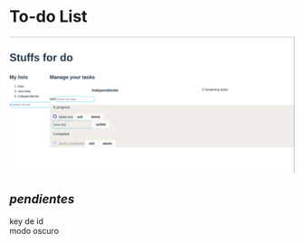 # To-do List

![version without styles](./images-readme/progressTo-do-React.png 'to-do-lists')

## _pendientes_

key de id  
modo oscuro

<!-- ## **bugs** -->
